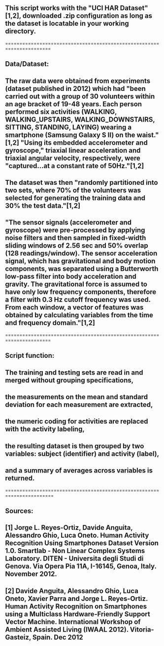 ## This script works with the "UCI HAR Dataset"[1,2], downloaded .zip configuration as long as the dataset is locatable in your working directory. 

======================================================================
## Data/Dataset:

## The raw data were obtained from experiments (dataset published in 2012) which had "been carried out with a group of 30 volunteers within an age bracket of 19-48 years. Each person performed six activities (WALKING, WALKING_UPSTAIRS, WALKING_DOWNSTAIRS, SITTING, STANDING, LAYING) wearing a smartphone (Samsung Galaxy S II) on the waist."[1,2]  "Using its embedded accelerometer and gyroscope," triaxial linear acceleration and triaxial angular velocity, respectively, were "captured...at a constant rate of 50Hz."[1,2]

## The dataset was then "randomly partitioned into two sets, where 70% of the volunteers was selected for generating the training data and 30% the test data."[1,2]

## "The sensor signals (accelerometer and gyroscope) were pre-processed by applying noise filters and then sampled in fixed-width sliding windows of 2.56 sec and 50% overlap (128 readings/window). The sensor acceleration signal, which has gravitational and body motion components, was separated using a Butterworth low-pass filter into body acceleration and gravity. The gravitational force is assumed to have only low frequency components, therefore a filter with 0.3 Hz cutoff frequency was used. From each window, a vector of features was obtained by calculating variables from the time and frequency domain."[1,2]

======================================================================
## Script function:

## The training and testing sets are read in and merged without grouping specifications, 
## the measurements on the mean and standard deviation for each measurement are extracted,
## the numeric coding for activities are replaced with the activity labeling,
## the resulting dataset is then grouped by two variables: subject (identifier) and activity (label),
## and a summary of averages across variables is returned. 

=======================================================================
## Sources:

## [1] Jorge L. Reyes-Ortiz, Davide Anguita, Alessandro Ghio, Luca Oneto. Human Activity Recognition Using Smartphones Dataset Version 1.0. Smartlab - Non Linear Complex Systems Laboratory. DITEN - Universita degli Studi di Genova. Via Opera Pia 11A, I-16145, Genoa, Italy. November 2012. 
## [2] Davide Anguita, Alessandro Ghio, Luca Oneto, Xavier Parra and Jorge L. Reyes-Ortiz. Human Activity Recognition on Smartphones using a Multiclass Hardware-Friendly Support Vector Machine. International Workshop of Ambient Assisted Living (IWAAL 2012). Vitoria-Gasteiz, Spain. Dec 2012
